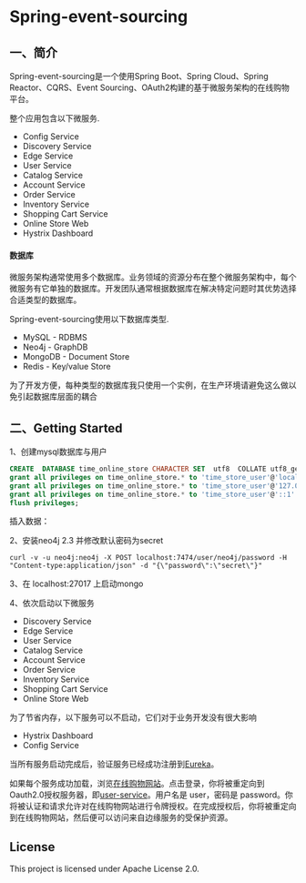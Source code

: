# Spring-event-sourcing

## 一、简介

Spring-event-sourcing是一个使用Spring Boot、Spring Cloud、Spring Reactor、CQRS、Event Sourcing、OAuth2构建的基于微服务架构的在线购物平台。

整个应用包含以下微服务.
* Config Service
* Discovery Service
* Edge Service
* User Service
* Catalog Service
* Account Service
* Order Service
* Inventory Service
* Shopping Cart Service
* Online Store Web
* Hystrix Dashboard

#### 数据库
微服务架构通常使用多个数据库。业务领域的资源分布在整个微服务架构中，每个微服务有它单独的数据库。开发团队通常根据数据库在解决特定问题时其优势选择合适类型的数据库。

Spring-event-sourcing使用以下数据库类型.
* MySQL - RDBMS
* Neo4j - GraphDB
* MongoDB - Document Store
* Redis - Key/value Store

为了开发方便，每种类型的数据库我只使用一个实例，在生产环境请避免这么做以免引起数据库层面的耦合

## 二、Getting Started

1、创建mysql数据库与用户
``` sql
CREATE  DATABASE time_online_store CHARACTER SET  utf8  COLLATE utf8_general_ci;
grant all privileges on time_online_store.* to 'time_store_user'@'localhost' identified by '123456'; 
grant all privileges on time_online_store.* to 'time_store_user'@'127.0.0.1' identified by '123456'; 
grant all privileges on time_online_store.* to 'time_store_user'@'::1' identified by '123456'; 
flush privileges;
```
插入数据：

2、安装neo4j 2.3 并修改默认密码为secret
``` shell
curl -v -u neo4j:neo4j -X POST localhost:7474/user/neo4j/password -H "Content-type:application/json" -d "{\"password\":\"secret\"}"
```
3、在 localhost:27017 上启动mongo

4、依次启动以下微服务
* Discovery Service
* Edge Service
* User Service
* Catalog Service
* Account Service
* Order Service
* Inventory Service
* Shopping Cart Service
* Online Store Web

为了节省内存，以下服务可以不启动，它们对于业务开发没有很大影响
* Hystrix Dashboard
* Config Service

当所有服务启动完成后，验证服务已经成功注册到[Eureka](http://localhost:8761)。

如果每个服务成功加载，浏览[在线购物网站](http://localhost:8787)。点击登录，你将被重定向到Oauth2.0授权服务器，即[user-service](http://localhost:8181/auth/login)。用户名是 user，密码是 password。你将被认证和请求允许对在线购物网站进行令牌授权。在完成授权后，你将被重定向到在线购物网站，然后便可以访问来自边缘服务的受保护资源。

## License

This project is licensed under Apache License 2.0.